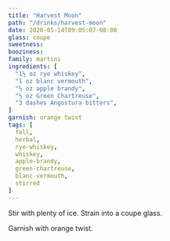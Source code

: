 ```yaml
---
title: "Harvest Moon"
path: "/drinks/harvest-moon"
date: 2020-05-14T09:05:07-08:00
glass: coupe
sweetness:
booziness:
family: martini
ingredients: [
  "1½ oz rye whiskey",
  "1 oz blanc vermouth",
  "½ oz apple brandy",
  "½ oz Green Chartreuse",
  "3 dashes Angostura bitters",
]
garnish: orange twist
tags: [
  fall,
  herbal,
  rye-whiskey,
  whiskey,
  apple-brandy,
  green-chartreuse,
  blanc-vermouth,
  stirred
]
---
```

Stir with plenty of ice. Strain into a coupe glass.

Garnish with orange twist.
